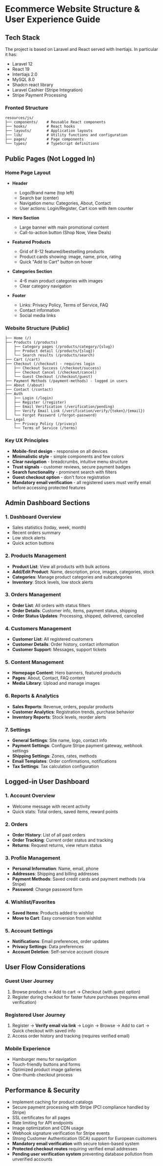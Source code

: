 # Ecommerce Website Structure & User Experience Guide

## Tech Stack
The project is based on Laravel and React served with Inertiajs.
In particular it has:
- Laravel 12
- React 19
- Intertiajs 2.0
- MySQL 8.0
- Shadcn react library
- Laravel Cashier (Stripe Integration)
- Stripe Payment Processing

### Fronted Structure
```
resources/js/
├── components/    # Reusable React components
├── hooks/         # React hooks
├── layouts/       # Application layouts
├── lib/           # Utility functions and configuration
├── pages/         # Page components
└── types/         # TypeScript definitions
```

## Public Pages (Not Logged In)

### Home Page Layout
- **Header**
  - Logo/Brand name (top left)
  - Search bar (center)
  - Navigation menu: Categories, About, Contact
  - User actions: Login/Register, Cart icon with item counter
  
- **Hero Section**
  - Large banner with main promotional content
  - Call-to-action button (Shop Now, View Deals)
  
- **Featured Products**
  - Grid of 8-12 featured/bestselling products
  - Product cards showing: image, name, price, rating
  - Quick "Add to Cart" button on hover
  
- **Categories Section**
  - 4-6 main product categories with images
  - Clear category navigation
  
- **Footer**
  - Links: Privacy Policy, Terms of Service, FAQ
  - Contact information
  - Social media links

### Website Structure (Public)
```
├── Home (/)
├── Products (/products)
│   ├── Category pages (/products/category/{slug})
│   ├── Product detail (/products/{slug})
│   └── Search results (/products/search)
├── Cart (/cart)
├── Checkout (/checkout) - requires login
│   ├── Checkout Success (/checkout/success)
│   ├── Checkout Cancel (/checkout/cancel)
│   └── Guest Checkout (/checkout/guest)
├── Payment Methods (/payment-methods) - logged in users
├── About (/about)
├── Contact (/contact)
├── Auth
│   ├── Login (/login)
│   ├── Register (/register)
│   ├── Email Verification (/verification/pending)
│   ├── Verify Email Link (/verification/verify/{token}/{email})
│   └── Forgot Password (/forgot-password)
└── Legal
    ├── Privacy Policy (/privacy)
    └── Terms of Service (/terms)
```

### Key UX Principles
- **Mobile-first design** - responsive on all devices
- **Minimalistic style** - simple components and few colors
- **Clear navigation** - breadcrumbs, intuitive menu structure
- **Trust signals** - customer reviews, secure payment badges
- **Search functionality** - prominent search with filters
- **Guest checkout option** - don't force registration
- **Mandatory email verification** - all registered users must verify email before accessing protected features

## Admin Dashboard Sections

### 1. Dashboard Overview
- Sales statistics (today, week, month)
- Recent orders summary
- Low stock alerts
- Quick action buttons

### 2. Products Management
- **Product List**: View all products with bulk actions
- **Add/Edit Product**: Name, description, price, images, categories, stock
- **Categories**: Manage product categories and subcategories
- **Inventory**: Stock levels, low stock alerts

### 3. Orders Management
- **Order List**: All orders with status filters
- **Order Details**: Customer info, items, payment status, shipping
- **Order Status Updates**: Processing, shipped, delivered, cancelled

### 4. Customers Management
- **Customer List**: All registered customers
- **Customer Details**: Order history, contact information
- **Customer Support**: Messages, support tickets

### 5. Content Management
- **Homepage Content**: Hero banners, featured products
- **Pages**: About, Contact, FAQ content
- **Media Library**: Upload and manage images

### 6. Reports & Analytics
- **Sales Reports**: Revenue, orders, popular products
- **Customer Analytics**: Registration trends, purchase behavior
- **Inventory Reports**: Stock levels, reorder alerts

### 7. Settings
- **General Settings**: Site name, logo, contact info
- **Payment Settings**: Configure Stripe payment gateway, webhook settings
- **Shipping Settings**: Zones, rates, methods
- **Email Templates**: Order confirmations, notifications
- **Tax Settings**: Tax calculation configuration

## Logged-in User Dashboard

### 1. Account Overview
- Welcome message with recent activity
- Quick stats: Total orders, saved items, reward points

### 2. Orders
- **Order History**: List of all past orders
- **Order Tracking**: Current order status and tracking
- **Returns**: Request returns, view return status

### 3. Profile Management
- **Personal Information**: Name, email, phone
- **Addresses**: Shipping and billing addresses
- **Payment Methods**: Saved credit cards and payment methods (via Stripe)
- **Password**: Change password form

### 4. Wishlist/Favorites
- **Saved Items**: Products added to wishlist
- **Move to Cart**: Easy conversion from wishlist

### 5. Account Settings
- **Notifications**: Email preferences, order updates
- **Privacy Settings**: Data preferences
- **Account Deletion**: Self-service account closure

## User Flow Considerations

### Guest User Journey
1. Browse products → Add to cart → Checkout (with guest option)
2. Register during checkout for faster future purchases (requires email verification)

### Registered User Journey
1. Register → **Verify email via link** → Login → Browse → Add to cart → Quick checkout with saved info
2. Access order history and tracking (requires verified email)

### Mobile Experience
- Hamburger menu for navigation
- Touch-friendly buttons and forms
- Optimized product image galleries
- One-thumb checkout process

## Performance & Security
- Implement caching for product catalogs
- Secure payment processing with Stripe (PCI compliance handled by Stripe)
- SSL certificates for all pages
- Rate limiting for API endpoints
- Image optimization and CDN usage
- Webhook signature verification for Stripe events
- Strong Customer Authentication (SCA) support for European customers
- **Mandatory email verification** with secure token-based system
- **Protected checkout routes** requiring verified email addresses
- **Pending user verification system** preventing database pollution from unverified accounts
